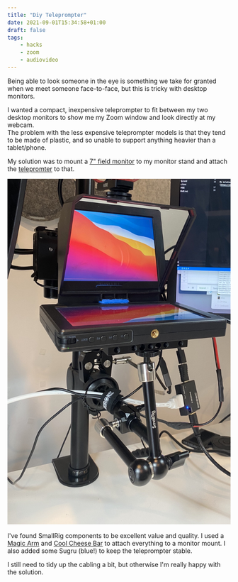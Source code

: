 ```yaml
---
title: "Diy Teleprompter"
date: 2021-09-01T15:34:58+01:00
draft: false
tags:
    - hacks
    - zoom
    - audiovideo
---
```


Being able to look someone in the eye is something we take for granted when we meet someone face-to-face, but this is tricky with desktop monitors.

I wanted a compact, inexpensive teleprompter to fit between my two desktop monitors to show me my Zoom window and look directly at my webcam.  
The problem with the less expensive teleprompter models is that they tend to be made of plastic, and so unable to support anything heavier than a tablet/phone.

My solution was to mount a [7" field monitor](https://www.amazon.co.uk/gp/product/B076CBHMQM/) to my monitor stand and attach the [telepromter](https://www.aliexpress.com/item/4001323460983.html) to that.

![Teleprompter](/2021/teleprompter.jpg)

I've found SmallRig components to be excellent value and quality.  I used a [Magic Arm](https://www.amazon.co.uk/gp/product/B076HLBZDX/) and [Cool Cheese Bar](https://www.amazon.co.uk/gp/product/B00CIHRKM4/) to attach everything to a monitor mount.  I also added some Sugru (blue!) to keep the teleprompter stable.

I still need to tidy up the cabling a bit, but otherwise I'm really happy with the solution.